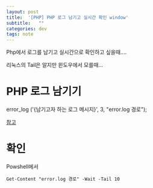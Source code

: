 ```yaml
---
layout: post
title:  '[PHP] PHP 로그 남기고 실시간 확인 window'
subtitle:   ""
categories: dev
tags: note
--- 
```

 

Php에서 로그를 남기고 실시간으로 확인하고 싶을때....

리눅스의 Tail은 알지만 윈도우에서 모를때...






# PHP 로그 남기기



error_log ('{남기고자 하는 로그 메시지}', 3, "error.log 경로");



[참고](https://www.php.net/manual/en/function.error-log.php)





# 확인

Powshell에서
```
Get-Content "error.log 경로" -Wait -Tail 10
```
